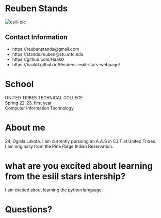 # Reuben Stands  
![esiil-pic](https://user-images.githubusercontent.com/128166429/227305923-5dfa2ab9-c116-489c-8f48-fceb470c0eb2.jpg)

## Contact Information  
<ul>
  <li>https://reubenstands@gmail.com</li>
  <li>https://stands.reuben@stu.uttc.edu</li>
  <li>https://github.com/Haak0</li>
  <li>https://haak0.github.io/Reubens-esiil-stars-webpage/</li>
</ul>  

# School  
UNITED TRIBES TECHNICAL COLLEGE  
Spring 22-23, first year  
Computer Information Technology  

# About me  
24, Oglala Lakota. I am currently pursuing an A.A.S in C.I.T at United Tribes. I am originally from the Pine Ridge Indian Reservation.

# what are you excited about learning from the esiil stars intership?
I am excited about learning the python language.
# Questions?  
